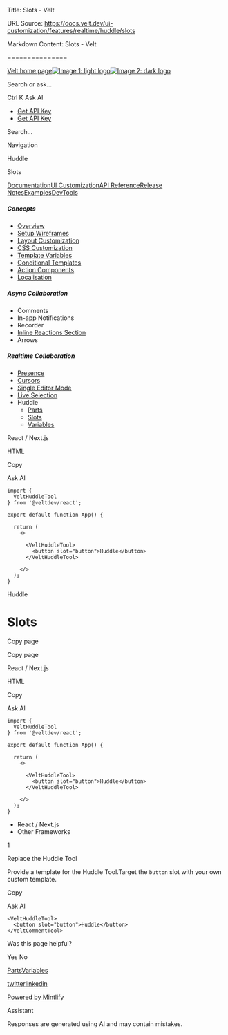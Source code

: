 Title: Slots - Velt

URL Source: https://docs.velt.dev/ui-customization/features/realtime/huddle/slots

Markdown Content:
Slots - Velt

===============

[Velt home page![Image 1: light logo](https://mintlify.s3.us-west-1.amazonaws.com/velt/velt-logo-big-light.png)![Image 2: dark logo](https://mintlify.s3.us-west-1.amazonaws.com/velt/velt-logo-big.png)](https://docs.velt.dev/)

Search or ask...

Ctrl K Ask AI

*   [Get API Key](https://console.velt.dev/)
*   [Get API Key](https://console.velt.dev/)

Search...

Navigation

Huddle

Slots

[Documentation](https://docs.velt.dev/get-started/overview)[UI Customization](https://docs.velt.dev/ui-customization/overview)[API Reference](https://docs.velt.dev/api-reference/rest-apis/v2/organizations/add-organizations)[Release Notes](https://docs.velt.dev/release-notes/version-4/upgrade-guide)[Examples](https://velt.dev/examples)[DevTools](https://velt.dev/devtools)

##### Concepts

*   [Overview](https://docs.velt.dev/ui-customization/overview)
*   [Setup Wireframes](https://docs.velt.dev/ui-customization/setup)
*   [Layout Customization](https://docs.velt.dev/ui-customization/layout)
*   [CSS Customization](https://docs.velt.dev/ui-customization/styling)
*   [Template Variables](https://docs.velt.dev/ui-customization/template-variables)
*   [Conditional Templates](https://docs.velt.dev/ui-customization/conditional-templates)
*   [Action Components](https://docs.velt.dev/ui-customization/custom-action-component)
*   [Localisation](https://docs.velt.dev/ui-customization/localisation)

##### Async Collaboration

*   Comments
*   In-app Notifications
*   Recorder
*   [Inline Reactions Section](https://docs.velt.dev/ui-customization/features/async/inline-reactions)
*   Arrows

##### Realtime Collaboration

*   [Presence](https://docs.velt.dev/ui-customization/features/realtime/presence)
*   [Cursors](https://docs.velt.dev/ui-customization/features/realtime/cursors)
*   [Single Editor Mode](https://docs.velt.dev/ui-customization/features/realtime/single-editor-mode)
*   [Live Selection](https://docs.velt.dev/ui-customization/features/realtime/live-selection)
*   Huddle
    *   [Parts](https://docs.velt.dev/ui-customization/features/realtime/huddle/parts)
    *   [Slots](https://docs.velt.dev/ui-customization/features/realtime/huddle/slots)
    *   [Variables](https://docs.velt.dev/ui-customization/features/realtime/huddle/variables)

React / Next.js

HTML

Copy

Ask AI

```
import {
  VeltHuddleTool
} from '@veltdev/react';

export default function App() {

  return (
    <>

      <VeltHuddleTool>
        <button slot="button">Huddle</button>
      </VeltHuddleTool>

    </>
  );
}
```

Huddle

Slots
=====

Copy page

Copy page

React / Next.js

HTML

Copy

Ask AI

```
import {
  VeltHuddleTool
} from '@veltdev/react';

export default function App() {

  return (
    <>

      <VeltHuddleTool>
        <button slot="button">Huddle</button>
      </VeltHuddleTool>

    </>
  );
}
```

*    React / Next.js
*    Other Frameworks

1

Replace the Huddle Tool

Provide a template for the Huddle Tool.Target the `button` slot with your own custom template.

Copy

Ask AI

```
<VeltHuddleTool>
  <button slot="button">Huddle</button>
</VeltCommentTool>
```

Was this page helpful?

Yes No

[Parts](https://docs.velt.dev/ui-customization/features/realtime/huddle/parts)[Variables](https://docs.velt.dev/ui-customization/features/realtime/huddle/variables)

[twitter](https://twitter.com/veltjs)[linkedin](https://www.linkedin.com/company/veltjs)

[Powered by Mintlify](https://mintlify.com/preview-request?utm_campaign=poweredBy&utm_medium=referral&utm_source=velt)

Assistant

Responses are generated using AI and may contain mistakes.
